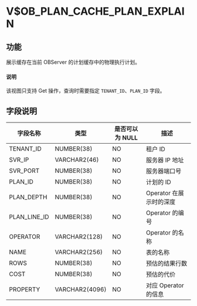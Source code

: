 V$OB_PLAN_CACHE_PLAN_EXPLAIN
=================================================

**功能**
---------------------------

展示缓存在当前 OBServer 的计划缓存中的物理执行计划。

  <main id="notice" type='explain'>
    <h4>说明</h4>
    <p>该视图只支持 Get 操作，查询时需要指定 <code>TENANT_ID</code>、<code>PLAN_ID</code> 字段。</p>
  </main>

字段说明
-------------------------

|   **字段名称**   |     **类型**     | **是否可以为 NULL** |      **描述**      |
|--------------|----------------|----------------|------------------|
| TENANT_ID    | NUMBER(38)     | NO             | 租户 ID            |
| SVR_IP       | VARCHAR2(46)   | NO             | 服务器 IP 地址        |
| SVR_PORT     | NUMBER(38)     | NO             | 服务器端口号           |
| PLAN_ID      | NUMBER(38)     | NO             | 计划的 ID           |
| PLAN_DEPTH   | NUMBER(38)     | NO             | Operator 在展示时的深度 |
| PLAN_LINE_ID | NUMBER(38)     | NO             | Operator 的编号     |
| OPERATOR     | VARCHAR2(128)  | NO             | Operator 的名称     |
| NAME         | VARCHAR2(256)  | NO             | 表的名称             |
| ROWS         | NUMBER(38)     | NO             | 预估的结果行数          |
| COST         | NUMBER(38)     | NO             | 预估的代价            |
| PROPERTY     | VARCHAR2(4096) | NO             | 对应 Operator 的信息  |
